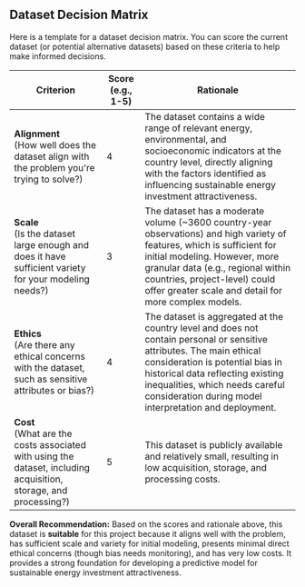## Dataset Decision Matrix

Here is a template for a dataset decision matrix. You can score the current dataset (or potential alternative datasets) based on these criteria to help make informed decisions.

| Criterion | Score (e.g., 1-5) | Rationale |
|---|---|---|
| **Alignment**<br>(How well does the dataset align with the problem you're trying to solve?) | 4 | The dataset contains a wide range of relevant energy, environmental, and socioeconomic indicators at the country level, directly aligning with the factors identified as influencing sustainable energy investment attractiveness. |
| **Scale**<br>(Is the dataset large enough and does it have sufficient variety for your modeling needs?) | 3 | The dataset has a moderate volume (~3600 country-year observations) and high variety of features, which is sufficient for initial modeling. However, more granular data (e.g., regional within countries, project-level) could offer greater scale and detail for more complex models. |
| **Ethics**<br>(Are there any ethical concerns with the dataset, such as sensitive attributes or bias?) | 4 | The dataset is aggregated at the country level and does not contain personal or sensitive attributes. The main ethical consideration is potential bias in historical data reflecting existing inequalities, which needs careful consideration during model interpretation and deployment. |
| **Cost**<br>(What are the costs associated with using the dataset, including acquisition, storage, and processing?) | 5 | This dataset is publicly available and relatively small, resulting in low acquisition, storage, and processing costs. |

**Overall Recommendation:** Based on the scores and rationale above, this dataset is **suitable** for this project because it aligns well with the problem, has sufficient scale and variety for initial modeling, presents minimal direct ethical concerns (though bias needs monitoring), and has very low costs. It provides a strong foundation for developing a predictive model for sustainable energy investment attractiveness.

